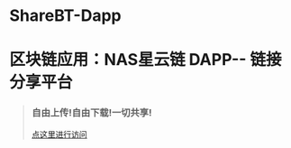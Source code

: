 # ShareBT-Dapp

# 区块链应用：NAS星云链 DAPP-- 链接分享平台
> ### 自由上传!自由下载!一切共享!
> 
> [点这里进行访问](http://bt.longshihan.tk/)